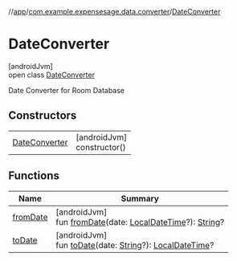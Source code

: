//[app](../../../index.md)/[com.example.expensesage.data.converter](../index.md)/[DateConverter](index.md)

# DateConverter

[androidJvm]\
open class [DateConverter](index.md)

Date Converter for Room Database

## Constructors

| | |
|---|---|
| [DateConverter](-date-converter.md) | [androidJvm]<br>constructor() |

## Functions

| Name | Summary |
|---|---|
| [fromDate](from-date.md) | [androidJvm]<br>fun [fromDate](from-date.md)(date: [LocalDateTime](https://developer.android.com/reference/kotlin/java/time/LocalDateTime.html)?): [String](https://kotlinlang.org/api/latest/jvm/stdlib/kotlin/-string/index.html)? |
| [toDate](to-date.md) | [androidJvm]<br>fun [toDate](to-date.md)(date: [String](https://kotlinlang.org/api/latest/jvm/stdlib/kotlin/-string/index.html)?): [LocalDateTime](https://developer.android.com/reference/kotlin/java/time/LocalDateTime.html)? |
